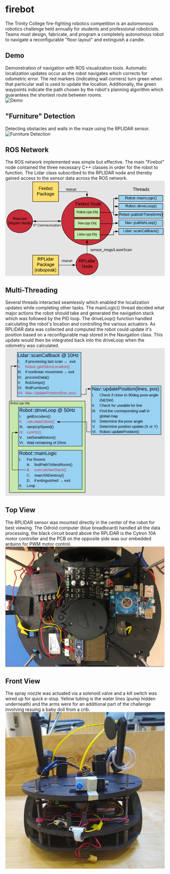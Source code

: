 # firebot
The Trinity College fire-fighting robotics competition is an automonous robotics challenge held annually for students and professional roboticists. Teams must design, fabricate, and program a completely autonomous robot to navigate a reconfigurable "floor layout" and extinguish a candle.  

## Demo
Demonstration of navigation with ROS visualization tools. Automatic localization updates occur as the robot navigates which corrects for odometric error. The red markers (indicating wall corners) turn green when that particular wall is used to update the location. Additionally, the green waypoints indicate the path chosen by the robot's planning algorithm which guarantees the shortest route between rooms.  
![Demo](/gif/FF_demo.gif)  

## "Furniture" Detection
Detecting obstacles and walls in the maze using the RPLIDAR sensor.  
![Furniture Detection](/gif/cut_furniture.gif)  

## ROS Network
The ROS network implemented was simple but effective. The main "Firebot" node contained the three necessary C++ classes in order for the robot to function. The Lidar class subscribed to the RPLIDAR node and thereby gained access to the sensor data across the ROS network.  
![ROS Network](/gif/ROS_net.png)  

## Multi-Threading
Several threads interacted seamlessly which enabled the localization updates while completing other tasks. The mainLogic() thread decided what major actions the robot should take and generated the navigation stack which was followed by the PID loop. The driveLoop() function handled calculating the robot's location and controlling the various actuators. As RPLIDAR data was collected and computed the robot could update it's position based on a reconfigurable map stored in the Navigation class. This update would then be integrated back into the driveLoop when the odometry was calculated.   
![Threads](/gif/threads.png)  

## Top View
The RPLIDAR sensor was mounted directly in the center of the robot for best viewing. The Odroid computer (blue breadboard) handled all the data processing, the black circuit board above the RPLIDAR is the Cytron 10A motor controller and the PCB on the opposite side was our embedded arduino for PWM motor control.  
![top](/gif/top.png) 

## Front View
The spray nozzle was actuated via a solenoid valve and a kill switch was wired up for quick e-stop. Yellow tubing is the water lines (pump hidden underneath) and the arms were for an additional part of the challenge involving resuing a baby doll from a crib.  
![front](/gif/front.jpg)
